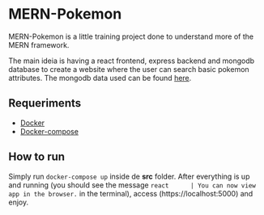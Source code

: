 # MERN-Pokemon

MERN-Pokemon is a little training project done to understand more of the MERN framework.

The main ideia is having a react frontend, express backend and mongodb database to create a website where the user can search basic pokemon attributes.
The mongodb data used can be found [here](https://github.com/ATL-WDI-Exercises/mongo-pokemon).

## Requeriments
* [Docker](https://www.docker.com/get-started)
* [Docker-compose](https://docs.docker.com/get-started/08_using_compose/)

## How to run
Simply run `docker-compose up` inside de **src** folder. After everything is up and running (you should see the message `react      | You can now view app in the browser.` in the terminal), access (https://localhost:5000) and enjoy.
